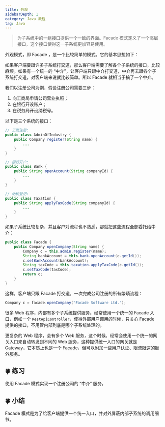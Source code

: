 ```yaml
---
title: 外观
sidebarDepth: 1
category: Java 教程
tag: Java
---
```



> 为子系统中的一组接口提供一个一致的界面。Facade 模式定义了一个高层接口，这个接口使得这一子系统更加容易使用。

外观模式，即 Facade ，是一个比较简单的模式。它的基本思想如下：

如果客户端要跟许多子系统打交道，那么客户端需要了解各个子系统的接口，比较麻烦。如果有一个统一的 “中介”，让客户端只跟中介打交道，中介再去跟各个子系统打交道，对客户端来说就比较简单。所以 Facade 就相当于搞了一个中介。

我们以注册公司为例，假设注册公司需要三步：

1. 向工商局申请公司营业执照；
2. 在银行开设账户；
3. 在税务局开设纳税号。

以下是三个系统的接口：

```java
// 工商注册:
public class AdminOfIndustry {
    public Company register(String name) {
        ...
    }
}

// 银行开户:
public class Bank {
    public String openAccount(String companyId) {
        ...
    }
}

// 纳税登记:
public class Taxation {
    public String applyTaxCode(String companyId) {
        ...
    }
}
```

如果子系统比较复杂，并且客户对流程也不熟悉，那就把这些流程全部委托给中介：

```java
public class Facade {
    public Company openCompany(String name) {
        Company c = this.admin.register(name);
        String bankAccount = this.bank.openAccount(c.getId());
        c.setBankAccount(bankAccount);
        String taxCode = this.taxation.applyTaxCode(c.getId());
        c.setTaxCode(taxCode);
        return c;
    }
}
```

这样，客户端只跟 Facade 打交道，一次完成公司注册的所有繁琐流程：

```java
Company c = facade.openCompany("Facade Software Ltd.");
```

很多 Web 程序，内部有多个子系统提供服务，经常使用一个统一的 Facade 入口，例如一个 `RestApiController`，使得外部用户调用的时候，只关心 Facade 提供的接口，不用管内部到底是哪个子系统处理的。

更复杂的 Web 程序，会有多个 Web 服务，这个时候，经常会使用一个统一的网关入口来自动转发到不同的 Web 服务，这种提供统一入口的网关就是 Gateway，它本质上也是一个 Facade，但可以附加一些用户认证、限流限速的额外服务。

## 🍀 练习

使用 Facade 模式实现一个注册公司的 “中介” 服务。


## 🍀 小结

Facade 模式是为了给客户端提供一个统一入口，并对外屏蔽内部子系统的调用细节。




